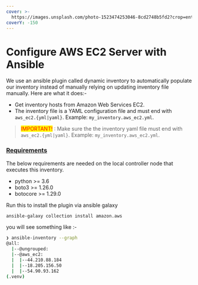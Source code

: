 ```yaml
---
cover: >-
  https://images.unsplash.com/photo-1523474253046-8cd2748b5fd2?crop=entropy&cs=srgb&fm=jpg&ixid=M3wxOTcwMjR8MHwxfHNlYXJjaHw1fHxhbWF6b24lMjBzZXJ2ZXJ8ZW58MHx8fHwxNzI5NDg2NDc5fDA&ixlib=rb-4.0.3&q=85
coverY: -150
---
```


# Configure AWS EC2 Server with Ansible

We use an ansible plugin called dynamic inventory to automatically populate our inventory instead of manually relying on updating inventory file manually. Here are what it does:-

* Get inventory hosts from Amazon Web Services EC2.
* The inventory file is a YAML configuration file and must end with `aws_ec2.{yml|yaml}`. Example: `my_inventory.aws_ec2.yml`.

> <mark style="color:red;">IMPORTANT!</mark> : Make sure the the inventory yaml file must end with `aws_ec2.{yml|yaml}`. Example: `my_inventory.aws_ec2.yml`.

### [Requirements](https://docs.ansible.com/ansible/latest/collections/amazon/aws/aws\_ec2\_inventory.html#id2)

The below requirements are needed on the local controller node that executes this inventory.

* python >= 3.6
* boto3 >= 1.26.0
* botocore >= 1.29.0

Run this to install the plugin via ansible galaxy

```bash
ansible-galaxy collection install amazon.aws
```

you will see something like :-

```bash
❯ ansible-inventory --graph      
@all:
  |--@ungrouped:
  |--@aws_ec2:
  |  |--44.210.88.184
  |  |--18.205.156.50
  |  |--54.90.93.162
(.venv) 
```
